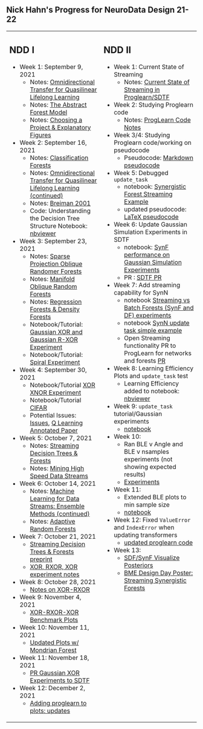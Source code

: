 ## Nick Hahn's Progress for NeuroData Design 21-22
<table><tr><td valign="top" width="49%"> 

## NDD I
- Week 1: September 9, 2021
  -  Notes: [Omnidirectional Transfer for Quasilinear Lifelong Learning](https://github.com/NeuroDataDesign/ProgLearn_2021-2022/blob/main/Nick-Hahn/Week_1/omnidirectional_transfer.pdf)
  -  Notes: [The Abstract Forest Model](https://github.com/NeuroDataDesign/ProgLearn_2021-2022/blob/main/Nick-Hahn/Week_1/Ch3_The_Abstract_Forest_Model.pdf)
  -  Notes: [Choosing a Project & Explanatory Figures](https://github.com/NeuroDataDesign/ProgLearn_2021-2022/blob/main/Nick-Hahn/Week_1/projects_and_figures.md)
 - Week 2: September 16, 2021
    - Notes: [Classification Forests](https://github.com/NeuroDataDesign/ProgLearn_2021-2022/blob/main/Nick-Hahn/Week_2/ch4.pdf)
    - Notes: [Omnidirectional Transfer for Quasilinear Lifelong Learning (continued)](https://github.com/NeuroDataDesign/ProgLearn_2021-2022/blob/main/Nick-Hahn/Week_2/omnidirectional_transfer.pdf)
    - Notes: [Breiman 2001](https://github.com/NeuroDataDesign/ProgLearn_2021-2022/blob/main/Nick-Hahn/Week_2/Breiman2001.pdf)
    - Code: Understanding the Decision Tree Structure Notebook: [nbviewer](https://nbviewer.jupyter.org/github/NeuroDataDesign/ProgLearn_2021-2022/blob/main/Nick-Hahn/Week_2/classification_forests.ipynb)   
- Week 3: September 23, 2021
    - Notes: [Sparse Projection Oblique Randomer Forests](https://github.com/NeuroDataDesign/ProgLearn_2021-2022/blob/main/Nick-Hahn/Week_3/SPORF.pdf)
    - Notes: [Manifold Oblique Random Forests](https://github.com/NeuroDataDesign/ProgLearn_2021-2022/blob/main/Nick-Hahn/Week_3/MORF.pdf)
    - Notes: [Regression Forests & Density Forests](https://github.com/NeuroDataDesign/ProgLearn_2021-2022/blob/main/Nick-Hahn/Week_3/ch5_and_6.pdf)
    - Notebook/Tutorial: [Gaussian XOR and Gaussian R-XOR Experiment](https://nbviewer.jupyter.org/github/NeuroDataDesign/ProgLearn_2021-2022/blob/main/Nick-Hahn/Week_3/Gaussian_XOR_and_Gaussian_R_XOR_Experiment%281%29.ipynb)
    - Notebook/Tutorial: [Spiral Experiment](https://nbviewer.jupyter.org/github/NeuroDataDesign/ProgLearn_2021-2022/blob/main/Nick-Hahn/Week_3/Spiral_Experiment.ipynb)
- Week 4: September 30, 2021 
  - Notebook/Tutorial [XOR XNOR Experiment](https://nbviewer.jupyter.org/github/NeuroDataDesign/ProgLearn_2021-2022/blob/main/Nick-Hahn/Week_4/xor_xnor.ipynb) 
  - Notebook/Tutorial [CIFAR](https://nbviewer.jupyter.org/github/NeuroDataDesign/ProgLearn_2021-2022/blob/main/Nick-Hahn/Week_4/rotation_cifar.ipynb)
  - Potential Issues: [Issues](https://github.com/NeuroDataDesign/ProgLearn_2021-2022/blob/main/Nick-Hahn/Week_4/potential_issues.md), [Q Learning Annotated Paper](https://github.com/NeuroDataDesign/ProgLearn_2021-2022/blob/main/Nick-Hahn/Week_4/qlearning.pdf)
- Week 5: October 7, 2021
  - Notes: [Streaming Decision Trees & Forests](https://github.com/NeuroDataDesign/ProgLearn_2021-2022/blob/main/Nick-Hahn/Week_5/streaming_trees_and_forests.md)
  - Notes: [Mining High Speed Data Streams](https://github.com/NeuroDataDesign/ProgLearn_2021-2022/blob/main/Nick-Hahn/Week_5/highspeeddatastreams.pdf)
- Week 6: October 14, 2021
  - Notes: [Machine Learning for Data Streams: Ensemble Methods (continued)](https://github.com/NeuroDataDesign/ProgLearn_2021-2022/blob/main/Nick-Hahn/Week_5/streaming_trees_and_forests.md)
  - Notes: [Adaptive Random Forests](https://github.com/NeuroDataDesign/ProgLearn_2021-2022/blob/main/Nick-Hahn/Week_6/adaptive_random_forests.md)
- Week 7: October 21, 2021
  - [Streaming Decision Trees & Forests preprint](https://github.com/NeuroDataDesign/ProgLearn_2021-2022/blob/main/Nick-Hahn/Week_7/SDTF.pdf)
  - [XOR, RXOR, XOR experiment notes](https://github.com/NeuroDataDesign/ProgLearn_2021-2022/blob/main/Nick-Hahn/Week_7/experiment_notes.md)
- Week 8: October 28, 2021 
  - [Notes on XOR-RXOR]() 
- Week 9: November 4, 2021
  - [XOR-RXOR-XOR Benchmark Plots](https://github.com/NeuroDataDesign/ProgLearn_2021-2022/blob/main/Nick-Hahn/Week_9/streaming_benchmarks.md)
- Week 10: November 11, 2021
  - [Updated Plots w/ Mondrian Forest](https://github.com/NeuroDataDesign/ProgLearn_2021-2022/blob/main/Nick-Hahn/Week_10/benchmark_plots.md) 
- Week 11: November 18, 2021 
  - [PR Gaussian XOR Experiments to SDTF](https://github.com/neurodata/SDTF/pull/30)
- Week 12: December 2, 2021
  - [Adding proglearn to plots: updates](https://github.com/NeuroDataDesign/ProgLearn_2021-2022/blob/main/Nick-Hahn/Week_12/updates.md) 

<!-- Column 2                               -->
</td><td valign="top" width="50%">

## NDD II
- Week 1: Current State of Streaming
  - Notes: [Current State of Streaming in Proglearn/SDTF](https://github.com/nhahn7/ProgLearn_2021-2022/blob/main/Nick-Hahn/NDD_II/Week_1/updates_pseudocode.md)
- Week 2: Studying Proglearn code
  - Notes: [ProgLearn Code Notes](https://github.com/nhahn7/ProgLearn_2021-2022/blob/main/Nick-Hahn/NDD_II/Week_2/notes.md)
- Week 3/4: Studying Proglearn code/working on pseudocode
  - Pseudocode: [Markdown pseudocode](https://github.com/nhahn7/ProgLearn_2021-2022/blob/main/Nick-Hahn/NDD_II/Week_4/updated_pseudocode.md)
- Week 5: Debugged `update_task`
  - notebook: [Synergistic Forest Streaming Example](https://nbviewer.org/github/nhahn7/ProgLearn_2021-2022/blob/main/Nick-Hahn/NDD_II/Week_5/synf_example.ipynb)
  - updated pseudocode: [LaTeX pseudocode](https://github.com/nhahn7/ProgLearn_2021-2022/blob/main/Nick-Hahn/NDD_II/Week_5/pseudocode.md)
- Week 6: Update Gaussian Simulation Experiments in SDTF
  - notebook: [SynF performance on Gaussian Simulation Experiments](https://sdtf.neurodata.io/xor_experiments.html)
  - PR : [SDTF PR](https://github.com/neurodata/SDTF/pull/42)
- Week 7: Add streaming capability for SynN
  - notebook [Streaming vs Batch Forests (SynF and DF) experiments](https://nbviewer.org/github/nhahn7/ProgLearn_2021-2022/blob/main/Nick-Hahn/NDD_II/Week_7/batch_vs_streaming_synf.ipynb)
  - notebook [SynN update task simple example](https://nbviewer.org/github/nhahn7/ProgLearn_2021-2022/blob/main/Nick-Hahn/NDD_II/Week_7/synN_update_task.ipynb)
  - Open Streaming functionality PR to ProgLearn for networks and forests [PR](https://github.com/neurodata/ProgLearn/pull/537)
- Week 8: Learning Efficiency Plots and `update_task` test
  - Learning Efficiency added to notebook: [nbviewer](https://nbviewer.org/github/nhahn7/ProgLearn_2021-2022/blob/main/Nick-Hahn/NDD_II/Week_8/batch_vs_streaming_synf.ipynb)
- Week 9: `update_task` tutorial/Gaussian experiments 
    - [notebook](https://nbviewer.org/github/nhahn7/ProgLearn_2021-2022/blob/main/Nick-Hahn/NDD_II/Week_9/streaming_synf_experiments_.ipynb)
- Week 10: 
  - Ran BLE v Angle and BLE v nsamples experiments (not showing expected results)
  - [Experiments](https://nbviewer.org/github/nhahn7/ProgLearn_2021-2022/blob/main/Nick-Hahn/NDD_II/Week_10/4_07_streaming_synf_experiments.ipynb)
- Week 11: 
  - Extended BLE plots to min sample size 
  - [notebook](https://nbviewer.org/github/nhahn7/ProgLearn_2021-2022/blob/main/Nick-Hahn/NDD_II/Week_11/streaming_synf_experiments.ipynb)
- Week 12: Fixed `ValueError` and `IndexError` when updating transformers
  - [updated proglearn code](https://github.com/neurodata/ProgLearn/pull/537/commits/36bc5aefba819d27fd1ac5e31e89c2724c85220b)
 - Week 13: 
    - [SDF/SynF Visualize Posteriors](https://nbviewer.org/github/nhahn7/ProgLearn_2021-2022/blob/main/Nick-Hahn/NDD_II/Week_13/visualize_posteriors.ipynb)
    - [BME Design Day Poster: Streaming Synergistic Forests](https://github.com/nhahn7/ProgLearn_2021-2022/blob/main/Nick-Hahn/NDD_II/Week_13/stream_synf_bme_design_day_poster.pdf)






</td></tr></table>

